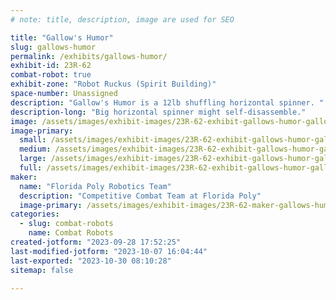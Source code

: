 ```yaml
---
# note: title, description, image are used for SEO

title: "Gallow's Humor"
slug: gallows-humor
permalink: /exhibits/gallows-humor/
exhibit-id: 23R-62
combat-robot: true
exhibit-zone: "Robot Ruckus (Spirit Building)"
space-number: Unassigned
description: "Gallow's Humor is a 12lb shuffling horizontal spinner. "
description-long: "Big horizontal spinner might self-disassemble."
image: /assets/images/exhibit-images/23R-62-exhibit-gallows-humor-gallowshumor-large.jpg
image-primary: 
  small: /assets/images/exhibit-images/23R-62-exhibit-gallows-humor-gallowshumor-small.jpg
  medium: /assets/images/exhibit-images/23R-62-exhibit-gallows-humor-gallowshumor-medium.jpg
  large: /assets/images/exhibit-images/23R-62-exhibit-gallows-humor-gallowshumor-large.jpg
  full: /assets/images/exhibit-images/23R-62-exhibit-gallows-humor-gallowshumor-full.jpg
maker: 
  name: "Florida Poly Robotics Team"
  description: "Competitive Combat Team at Florida Poly"
  image-primary: /assets/images/exhibit-images/23R-62-maker-gallows-humor-capyicon-medium.png
categories: 
  - slug: combat-robots
    name: Combat Robots
created-jotform: "2023-09-28 17:52:25"
last-modified-jotform: "2023-10-07 16:04:44"
last-exported: "2023-10-30 08:10:28"
sitemap: false

---
```

